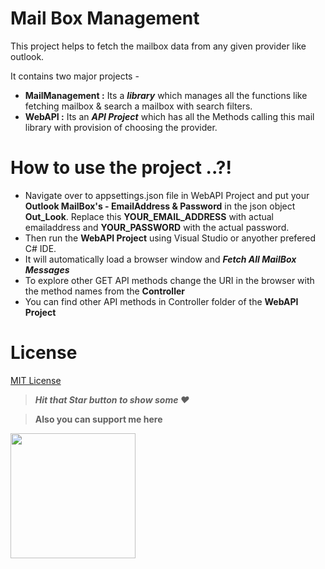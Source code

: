 # Mail Box Management
This project helps to fetch the mailbox data from any given provider like outlook.

It contains two major projects -
- **MailManagement :** Its a **_library_** which manages all the functions like fetching mailbox & search a mailbox with search filters.
- **WebAPI :** Its an **_API Project_** which has all the Methods calling this mail library with provision of choosing the provider. 

# How to use the project ..?!
- Navigate over to appsettings.json file in WebAPI Project and put your **Outlook MailBox's - EmailAddress & Password** in the json object **Out_Look**. Replace this **YOUR_EMAIL_ADDRESS** with actual emailaddress  and **YOUR_PASSWORD** with the actual password.
- Then run the **WebAPI Project** using Visual Studio or anyother prefered C# IDE. 
- It will automatically load a browser window and **_Fetch All MailBox Messages_**
- To explore other GET API methods change the URI in the browser with the method names from the **Controller**
- You can find other API methods in Controller folder of the **WebAPI Project**

# License
[MIT License](License.md)

> ***Hit that Star button to show some ❤️***

> **Also you can support me here**

<a href="https://www.buymeacoffee.com/ajayraikar123"><img src="https://cdn.buymeacoffee.com/buttons/v2/default-yellow.png" width="200" /></a>
